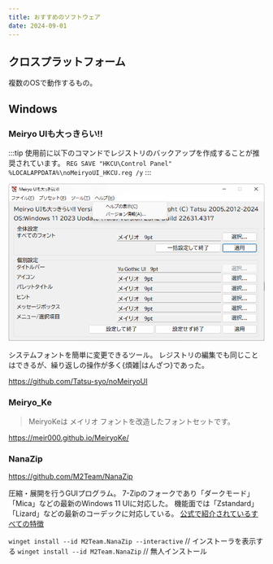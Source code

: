 ```yaml
---
title: おすすめのソフトウェア
date: 2024-09-01
---
```


## クロスプラットフォーム

複数のOSで動作するもの。

## Windows

### Meiryo UIも大っきらい!!

:::tip
使用前に以下のコマンドでレジストリのバックアップを作成することが推奨されています。
`REG SAVE "HKCU\Control Panel" %LOCALAPPDATA%\noMeiryoUI_HKCU.reg /y`
:::

![アプリケーションのスクリーンショット](./no-meiryoui.png)

システムフォントを簡単に変更できるツール。
レジストリの編集でも同じことはできるが、繰り返しの操作が多く{煩雑|はんざつ}であった。

https://github.com/Tatsu-syo/noMeiryoUI

### Meiryo_Ke

> MeiryoKeは メイリオ フォントを改造したフォントセットです。

https://meir000.github.io/MeiryoKe/

### NanaZip

https://github.com/M2Team/NanaZip

圧縮・展開を行うGUIプログラム。
7-Zipのフォークであり「ダークモード」「Mica」などの最新のWindows 11 UIに対応した。
機能面では「Zstandard」「Lizard」などの最新のコーデックに対応している。
[公式で紹介されているすべての特徴](https://github.com/M2Team/NanaZip?tab=readme-ov-file#features)

`winget install --id M2Team.NanaZip --interactive` // インストーラを表示する
`winget install --id M2Team.NanaZip` // 無人インストール
